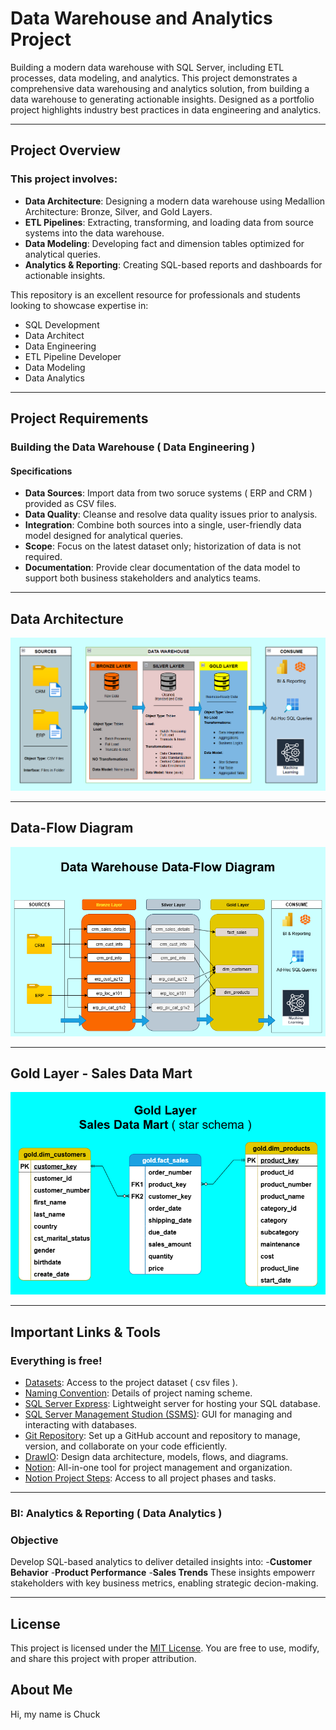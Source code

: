 # Data Warehouse and Analytics Project

Building a modern data warehouse with SQL Server, including ETL processes, data modeling, and analytics.
This project demonstrates a comprehensive data warehousing and analytics solution, from building a data
warehouse to generating actionable insights. Designed as a portfolio project highlights industry best 
practices in data engineering and analytics.

---

## Project Overview

### This project involves:
- **Data Architecture**: Designing a modern data warehouse using Medallion Architecture: Bronze, Silver, and Gold Layers.
- **ETL Pipelines**: Extracting, transforming, and loading data from source systems into the data warehouse.
- **Data Modeling**: Developing fact and dimension tables optimized for analytical queries.
- **Analytics & Reporting**: Creating SQL-based reports and dashboards for actionable insights.

This repository is an excellent resource for professionals and students looking to showcase expertise in:
- SQL Development
- Data Architect
- Data Engineering
- ETL Pipeline Developer
- Data Modeling
- Data Analytics

---


##  Project Requirements

### Building the Data Warehouse ( Data Engineering )

#### Specifications
- **Data Sources**:  Import data from two soruce systems ( ERP and CRM ) provided as CSV files.
- **Data Quality**:  Cleanse and resolve data quality issues prior to analysis.
- **Integration**:  Combine both sources into a single, user-friendly data model designed for analytical queries.
- **Scope**:  Focus on the latest dataset only; historization of data is not required.
- **Documentation**:  Provide clear documentation of the data model to support both business stakeholders and analytics teams.

---

## Data Architecture
![image alt](https://github.com/destinydiver/data-warehouse-project/blob/87a7e7fc8af0f7538086f4ceffd309d9d02ee8bd/Data_Warehouse_Architecture.png)


---

## Data-Flow Diagram
![image alt](https://github.com/destinydiver/data-warehouse-project/blob/b06ff7464be27af92a3b039615bb5e70e952082f/Data%20Warehouse%20Data%20Flow%20Diagram.drawio.png)


---


## Gold Layer - Sales Data Mart
![image alt](https://github.com/destinydiver/data-warehouse-project/blob/baf6d30bb4c6cb0acf13ea31c28c09eb0a146bab/Sales_Data_Mart.drawio.png)


---


## Important Links & Tools
### Everything is free!
- [Datasets](https://github.com/destinydiver/data-warehouse-project/tree/ac096087796bb42fceb38f2bbcee2e821316603b/datasets): Access to the project dataset ( csv files ).
- [Naming Convention](https://github.com/destinydiver/data-warehouse-project/blob/dbe589b86ecee83b035dbcc9180470da299a92d0/naming_conventions.md): Details of project naming scheme.
- [SQL Server Express](https://www.microsoft.com/en-us/sql-server/sql-server-downloads): Lightweight server for hosting your SQL database.
- [SQL Server Management Studion (SSMS)](https://www.microsoft.com/en-us/sql-server/sql-server-downloads#SQL-tools-and-drivers): GUI for managing and interacting with databases.
- [Git Repository](https://github.com/): Set up a GitHub account and repository to manage, version, and collaborate on your code efficiently.
- [DrawIO](https://www.drawio.com/doc/): Design data architecture, models, flows, and diagrams.
- [Notion](https://www.notion.com/): All-in-one tool for project management and organization.
- [Notion Project Steps](https://www.notion.so/23126127c66d802fb26fedd314f52146?v=23126127c66d80df8fcf000c8113f68b&source=copy_link): Access to all project phases and tasks.
---

### BI:  Analytics & Reporting ( Data Analytics )

### Objective
Develop SQL-based analytics to deliver detailed insights into:
-**Customer Behavior**
-**Product Performance**
-**Sales Trends**
These insights empowerr stakeholders with key business metrics, enabling strategic decion-making.

---

##  License

This project is licensed under the [MIT License](LICENSE). You are free to use, modify, and share this project with proper attribution.

##  About Me

Hi, my name is Chuck
